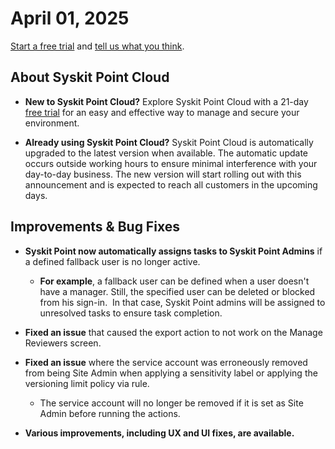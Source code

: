 ﻿---
description: This article lists improvements and bug fixes in the Syskit Point Cloud version 2025.2.87.28
---

# April 01, 2025

[Start a free trial](https://www.syskit.com/products/point/free-trial/) and [tell us what you think](https://www.syskit.com/company/contact-us/).

## About Syskit Point Cloud

* **New to Syskit Point Cloud?** Explore Syskit Point Cloud with a 21-day [free trial](https://www.syskit.com/products/point/free-trial/) for an easy and effective way to manage and secure your environment.

* **Already using Syskit Point Cloud?** Syskit Point Cloud is automatically upgraded to the latest version when available. The automatic update occurs outside working hours to ensure minimal interference with your day-to-day business. The new version will start rolling out with this announcement and is expected to reach all customers in the upcoming days.


## Improvements & Bug Fixes 

* **Syskit Point now automatically assigns tasks to Syskit Point Admins** if a defined fallback user is no longer active.
  * **For example**, a fallback user can be defined when a user doesn't have a manager. Still, the specified user can be deleted or blocked from his sign-in.  In that case, Syskit Point admins will be assigned to unresolved tasks to ensure task completion.

* **Fixed an issue** that caused the export action to not work on the Manage Reviewers screen. 

* **Fixed an issue** where the service account was erroneously removed from being Site Admin when applying a sensitivity label or applying the versioning limit policy via rule. 
  * The service account will no longer be removed if it is set as Site Admin before running the actions.

* **Various improvements, including UX and UI fixes, are available.**